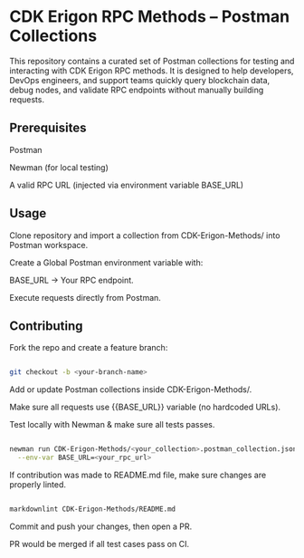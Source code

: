 # CDK Erigon RPC Methods – Postman Collections

This repository contains a curated set of Postman
collections for testing and interacting with CDK Erigon RPC methods.
It is designed to help developers, DevOps engineers,
and support teams quickly query blockchain data, debug nodes,
and validate RPC endpoints without manually building requests.

## Prerequisites

Postman

Newman
 (for local testing)

A valid RPC URL (injected via environment variable BASE_URL)

## Usage

Clone repository and
import a collection from CDK-Erigon-Methods/ into Postman
workspace.

Create a Global Postman environment variable with:

BASE_URL → Your RPC endpoint.

Execute requests directly from Postman.

## Contributing

Fork the repo and create a feature branch:

```bash

git checkout -b <your-branch-name>

```

Add or update Postman collections inside CDK-Erigon-Methods/.

Make sure all requests use {{BASE_URL}} variable (no hardcoded URLs).

Test locally with Newman & make sure all tests passes.

```bash

newman run CDK-Erigon-Methods/<your_collection>.postman_collection.json \
  --env-var BASE_URL=<your_rpc_url>

```

If contribution was made to README.md file,
make sure changes are properly linted.

```bash

markdownlint CDK-Erigon-Methods/README.md

```

Commit and push your changes, then open a PR.

PR would be merged if all test cases pass on CI.
